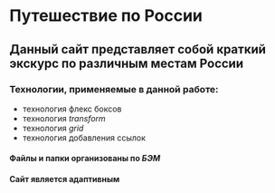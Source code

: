 # Путешествие по России
## Данный сайт представляет собой краткий экскурс по различным местам России
### Технологии, применяемые в данной работе:
* технология флекс боксов
* технология _transform_
* технология _grid_
* технология добавления ссылок
#### Файлы и папки организованы по _БЭМ_
#### Сайт является адаптивным

